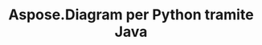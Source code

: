 ﻿---
title: Aspose.Diagram per Python tramite Java
type: docs
weight: 70
url: /it/java/python-java/
---
